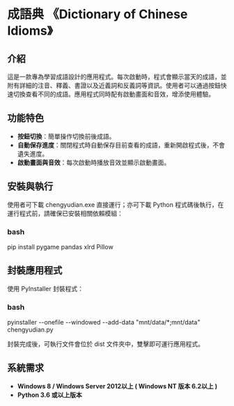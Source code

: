 # 成語典 《Dictionary of Chinese Idioms》

## 介紹
這是一款專為學習成語設計的應用程式。每次啟動時，程式會顯示當天的成語，並附有詳細的注音、釋義、書證以及近義詞和反義詞等資訊。使用者可以通過按鈕快速切換查看不同的成語。應用程式同時配有啟動畫面和音效，增添使用體驗。

## 功能特色
- **按鈕切換**：簡單操作切換前後成語。
- **自動保存進度**：關閉程式時自動保存目前查看的成語，重新開啟程式後，不會遺失進度。
- **啟動畫面與音效**：每次啟動時播放音效並顯示啟動畫面。

## 安裝與執行
使用者可下載 chengyudian.exe 直接運行；亦可下載 Python 程式碼後執行，在運行程式前，請確保已安裝相關依賴模組：
### bash
pip install pygame pandas xlrd Pillow

## 封裝應用程式
使用 PyInstaller 封裝程式：
### bash
pyinstaller --onefile --windowed --add-data "mnt/data/*;mnt/data" chengyudian.py

封裝完成後，可執行文件會位於 dist 文件夾中，雙擊即可運行應用程式。

## 系統需求
- **Windows 8 / Windows Server 2012以上 ( Windows NT 版本 6.2以上 )**
- **Python 3.6 或以上版本**
